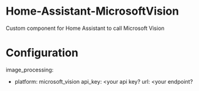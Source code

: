 # Home-Assistant-MicrosoftVision
Custom component for Home Assistant to call Microsoft Vision

# Configuration
image_processing:
  - platform: microsoft_vision
    api_key: <your api key?
    url: <your endpoint?
